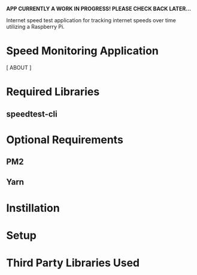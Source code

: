 **APP CURRENTLY A WORK IN PROGRESS! PLEASE CHECK BACK LATER...**

Internet speed test application for tracking internet speeds over time utilizing a Raspberry Pi.

# Speed Monitoring Application

[ ABOUT ]

# Required Libraries

## speedtest-cli

# Optional Requirements

## PM2

## Yarn

# Instillation

# Setup

# Third Party Libraries Used